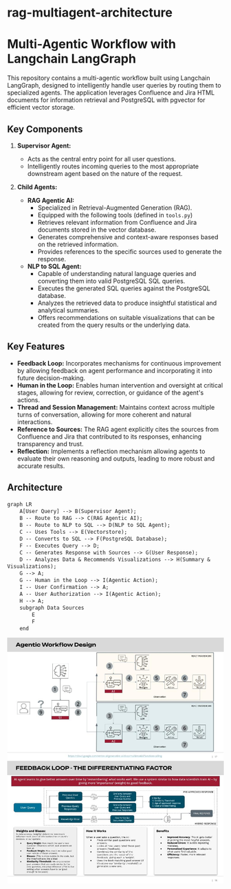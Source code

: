 # rag-multiagent-architecture
# Multi-Agentic Workflow with Langchain LangGraph

This repository contains a multi-agentic workflow built using Langchain LangGraph, designed to intelligently handle user queries by routing them to specialized agents. The application leverages Confluence and Jira HTML documents for information retrieval and PostgreSQL with pgvector for efficient vector storage.

## Key Components

1.  **Supervisor Agent:**
    * Acts as the central entry point for all user questions.
    * Intelligently routes incoming queries to the most appropriate downstream agent based on the nature of the request.

2.  **Child Agents:**
    * **RAG Agentic AI:**
        * Specialized in Retrieval-Augmented Generation (RAG).
        * Equipped with the following tools (defined in `tools.py`)
        * Retrieves relevant information from Confluence and Jira documents stored in the vector database.
        * Generates comprehensive and context-aware responses based on the retrieved information.
        * Provides references to the specific sources used to generate the response.
    * **NLP to SQL Agent:**
        * Capable of understanding natural language queries and converting them into valid PostgreSQL SQL queries.
        * Executes the generated SQL queries against the PostgreSQL database.
        * Analyzes the retrieved data to produce insightful statistical and analytical summaries.
        * Offers recommendations on suitable visualizations that can be created from the query results or the underlying data.

## Key Features

* **Feedback Loop:** Incorporates mechanisms for continuous improvement by allowing feedback on agent performance and incorporating it into future decision-making.
* **Human in the Loop:** Enables human intervention and oversight at critical stages, allowing for review, correction, or guidance of the agent's actions.
* **Thread and Session Management:** Maintains context across multiple turns of conversation, allowing for more coherent and natural interactions.
* **Reference to Sources:** The RAG agent explicitly cites the sources from Confluence and Jira that contributed to its responses, enhancing transparency and trust.
* **Reflection:** Implements a reflection mechanism allowing agents to evaluate their own reasoning and outputs, leading to more robust and accurate results.

## Architecture

```mermaid
graph LR
    A[User Query] --> B(Supervisor Agent);
    B -- Route to RAG --> C(RAG Agentic AI);
    B -- Route to NLP to SQL --> D(NLP to SQL Agent);
    C -- Uses Tools --> E(Vectorstore);
    D -- Converts to SQL --> F(PostgreSQL Database);
    F -- Executes Query --> D;
    C -- Generates Response with Sources --> G(User Response);
    D -- Analyzes Data & Recommends Visualizations --> H(Summary & Visualizations);
    G --> A;
    G -- Human in the Loop --> I(Agentic Action);
    I -- User Confirmation --> A;
    A -- User Authorization --> I(Agentic Action);
    H --> A;
    subgraph Data Sources
        E
        F
    end
```
![alt text](supervisor-workflow.jpg)
![alt text](feedback-loop.jpg)
